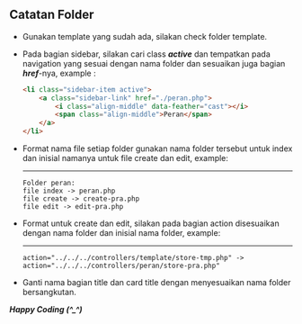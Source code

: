 ## Catatan Folder
  - Gunakan template yang sudah ada, silakan check folder template.
  - Pada bagian sidebar, silakan cari class ***active*** dan tempatkan pada navigation yang sesuai dengan nama folder dan sesuaikan juga bagian ***href***-nya, example : 
    ```html
    <li class="sidebar-item active">
        <a class="sidebar-link" href="./peran.php">
            <i class="align-middle" data-feather="cast"></i> 
            <span class="align-middle">Peran</span>
        </a>
    </li>
    ```
  - Format nama file setiap folder gunakan nama folder tersebut untuk index dan inisial namanya untuk file create dan edit, example: 

    ---
        Folder peran: 
        file index -> peran.php
        file create -> create-pra.php
        file edit -> edit-pra.php

  - Format untuk create dan edit, silakan pada bagian action disesuaikan dengan nama folder dan inisial nama folder, example: 
    
    ---
        action="../../../controllers/template/store-tmp.php" -> action="../../../controllers/peran/store-pra.php" 

  - Ganti nama bagian title dan card title dengan menyesuaikan nama folder bersangkutan.

***Happy Coding (^_^)***